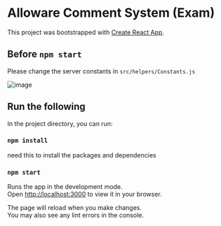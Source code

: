 # Alloware Comment System (Exam)

This project was bootstrapped with [Create React App](https://github.com/facebook/create-react-app).

## Before `npm start`
Please change the server constants in `src/helpers/Constants.js`

![image](https://user-images.githubusercontent.com/18145922/153724971-669b52a8-a4dd-4654-82d4-e834ca8e70f0.png)


## Run the following

In the project directory, you can run:

### `npm install`

need this to install the packages and dependencies

### `npm start`

Runs the app in the development mode.\
Open [http://localhost:3000](http://localhost:3000) to view it in your browser.

The page will reload when you make changes.\
You may also see any lint errors in the console.
